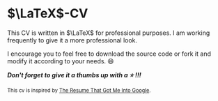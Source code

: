 # $\LaTeX$-CV

This CV is written in $\LaTeX$ for professional purposes. I am working frequently to give it a more professional look.

I encourage you to feel free to download the source code or fork it and modify it according to your needs. :smile:

***Don't forget to give it a thumbs up with a :star: !!!***

<small>This cv is inspired by [The Resume That Got Me Into Google](https://www.youtube.com/watch?v=5uhmS8nzxM4&ab_channel=PowerCouple).</small>